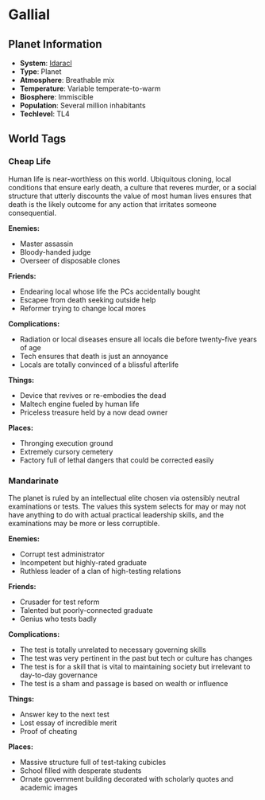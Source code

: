 # Gallial

## Planet Information
- **System**: [Idaracl](../../system--idaracl.md)
- **Type**: Planet
- **Atmosphere**: Breathable mix
- **Temperature**: Variable temperate-to-warm
- **Biosphere**: Immiscible
- **Population**: Several million inhabitants
- **Techlevel**: TL4

## World Tags

### Cheap Life

Human life is near-worthless on this world. Ubiquitous cloning, local conditions that ensure early death, a culture that reveres murder, or a social structure that utterly discounts the value of most human lives ensures that death is the likely outcome for any action that irritates someone consequential.

**Enemies:**
- Master assassin
- Bloody-handed judge
- Overseer of disposable clones

**Friends:**
- Endearing local whose life the PCs accidentally bought
- Escapee from death seeking outside help
- Reformer trying to change local mores

**Complications:**
- Radiation or local diseases ensure all locals die before twenty-five years of age
- Tech ensures that death is just an annoyance
- Locals are totally convinced of a blissful afterlife

**Things:**
- Device that revives or re-embodies the dead
- Maltech engine fueled by human life
- Priceless treasure held by a now dead owner

**Places:**
- Thronging execution ground
- Extremely cursory cemetery
- Factory full of lethal dangers that could be corrected easily

### Mandarinate

The planet is ruled by an intellectual elite chosen via ostensibly neutral examinations or tests. The values this system selects for may or may not have anything to do with actual practical leadership skills, and the examinations may be more or less corruptible.

**Enemies:**
- Corrupt test administrator
- Incompetent but highly-rated graduate
- Ruthless leader of a clan of high-testing relations

**Friends:**
- Crusader for test reform
- Talented but poorly-connected graduate
- Genius who tests badly

**Complications:**
- The test is totally unrelated to necessary governing skills
- The test was very pertinent in the past but tech or culture has changes
- The test is for a skill that is vital to maintaining society but irrelevant to day-to-day governance
- The test is a sham and passage is based on wealth or influence

**Things:**
- Answer key to the next test
- Lost essay of incredible merit
- Proof of cheating

**Places:**
- Massive structure full of test-taking cubicles
- School filled with desperate students
- Ornate government building decorated with scholarly quotes and academic images

